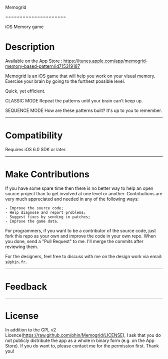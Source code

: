 Memogrid

=====================

iOS Memory game

# Description

Available on the App Store : https://itunes.apple.com/app/memogrid-memory-based-pattern/id715319187

Memogrid is an iOS game that will help you work on your visual memory.
Exercise your brain by going to the furthest possible level.

Quick, yet efficient.

CLASSIC MODE
Repeat the patterns until your brain can't keep up.

SEQUENCE MODE
How are these patterns built? It's up to you to remember.

---
# Compatibility

Requires iOS 6.0 SDK or later.

---
# Make Contributions

If you have some spare time then there is no better way to help an open source project than to get involved at one level or another. Contributions are very much appreciated and needed in any of the following ways:

	- Improve the source code;
	- Help diagnose and report problems;
	- Suggest fixes by sending in patches;
	- Improve the game data.

For programmers, if you want to be a contributor of the source code, just fork this repo as your own and improve the code in your own repo. When you done, send a "Pull Request" to me. I'll merge the commits after reviewing them.

For the designers, feel free to discuss with me on the design work via email: `s@phin.fr`.

---
# Feedback



---
# License

In addition to the GPL v2 Licence(https://raw.github.com/phin/Memogrid/LICENSE), I ask that you do not publicly distribute the app as a whole in binary form (e.g. on the App Store). If you do want to, please contact me for the permission first. Thank you!
